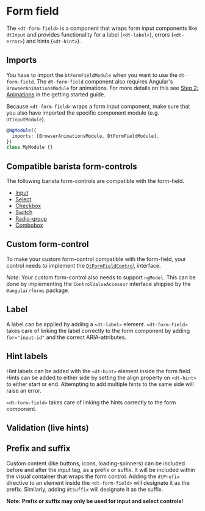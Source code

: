 # Form field

The `<dt-form-field>` is a component that wraps form input components like
`dtInput` and provides functionality for a label (`<dt-label>`), errors
(`<dt-error>`) and hints (`<dt-hint>`).

<ba-live-example name="DtExampleFormFieldDefault"></ba-live-example>

## Imports

You have to import the `DtFormFieldModule` when you want to use the
`dt-form-field`. The `dt-form-field` component also requires Angular's
`BrowserAnimationsModule` for animations. For more details on this see
[Step 2: Animations](https://barista.dynatrace.com/components/get-started/#step-2-animations)
in the getting started guide.

Because `<dt-form-field>` wraps a form input component, make sure that you also
have imported the specific component module (e.g. `DtInputModule`).

```typescript
@NgModule({
  imports: [BrowserAnimationsModule, DtFormFieldModule],
})
class MyModule {}
```

## Compatible barista form-controls

The following barista form-controls are compatible with the form-field.

- [Input](/components/input)
- [Select](/components/select)
- [Checkbox](/components/checkbox)
- [Switch](/components/switch)
- [Radio-group](/components/radio#radio-groups)
- [Combobox](/components/combobox)

## Custom form-control

To make your custom form-control compatible with the form-field, your control
needs to implement the
[`DtFormFieldControl`](https://github.com/dynatrace-oss/barista/blob/master/libs/barista-components/form-field/src/form-field-control.ts)
interface.

_Note_: Your custom form-control also needs to support `ngModel`. This can be
done by implementing the `ControlValueAccessor` interface shipped by the
`@angular/forms` package.

## Label

A label can be applied by adding a `<dt-label>` element. `<dt-form-field>` takes
care of linking the label correctly to the form component by adding
`for="input-id"` and the correct ARIA-attributes.

## Hint labels

<ba-ux-snippet name="form-field-hint-labels"></ba-ux-snippet>

<ba-live-example name="DtExampleFormFieldHint"></ba-live-example>

Hint labels can be added with the `<dt-hint>` element inside the form field.
Hints can be added to either side by setting the align property on `<dt-hint>`
to either start or end. Attempting to add multiple hints to the same side will
raise an error.

`<dt-form-field>` takes care of linking the hints correctly to the form
component.

## Validation (live hints)

<ba-ux-snippet name="form-field-validation"></ba-ux-snippet>

## Prefix and suffix

Custom content (like buttons, icons, loading-spinners) can be included before
and after the input tag, as a prefix or suffix. It will be included within the
visual container that wraps the form control. Adding the `dtPrefix` directive to
an element inside the `<dt-form-field>` will designate it as the prefix.
Similarly, adding `dtSuffix` will designate it as the suffix.

<ba-live-example name="DtExampleFormFieldPrefixSuffix"></ba-live-example>

**Note: Prefix or suffix may only be used for input and select controls!**

<ba-live-example name="DtExampleFormFieldNonBoxControl"></ba-live-example>
